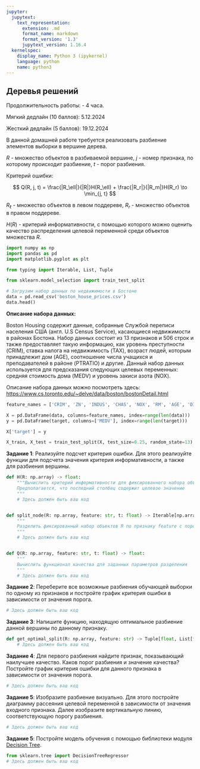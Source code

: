 ```yaml
---
jupyter:
  jupytext:
    text_representation:
      extension: .md
      format_name: markdown
      format_version: '1.3'
      jupytext_version: 1.16.4
  kernelspec:
    display_name: Python 3 (ipykernel)
    language: python
    name: python3
---
```


<!-- #region id="UqqA7Jph8T2o" -->
## Деревья решений

Продолжительность работы: - 4 часа.

Мягкий дедлайн (10 баллов): 5.12.2024

Жесткий дедлайн (5 баллов): 19.12.2024
<!-- #endregion -->

<!-- #region id="9iAZwRjCeAQO" -->
В данной домашней работе требуется реализовать разбиение элементов выборки в вершине дерева.
<!-- #endregion -->

<!-- #region id="7zl0dnOpd3xX" -->
$R$ - множество объектов в разбиваемой вершине, $j$ - номер признака, по которому происходит разбиение, $t$ - порог разбиения.

Критерий ошибки:

$$
Q(R, j, t) = \frac{|R_\ell|}{|R|}H(R_\ell) + \frac{|R_r|}{|R_m|}H(R_r) \to \min_{j, t}
$$

$R_\ell$ - множество объектов в левом поддереве, $R_r$ - множество объектов в правом поддереве.

$H(R)$ - критерий информативности, с помощью которого можно оценить качество распределения целевой переменной среди объектов множества $R$.
<!-- #endregion -->

```python executionInfo={"elapsed": 2409, "status": "ok", "timestamp": 1696944917459, "user": {"displayName": "Sergey Korpachev", "userId": "09181340988160569540"}, "user_tz": -180} id="kHeOJOhD-TVX"
import numpy as np
import pandas as pd
import matplotlib.pyplot as plt

from typing import Iterable, List, Tuple

from sklearn.model_selection import train_test_split
```

```python executionInfo={"elapsed": 5, "status": "ok", "timestamp": 1696944604231, "user": {"displayName": "Sergey Korpachev", "userId": "09181340988160569540"}, "user_tz": -180} id="D_kJdSOIKL2Z"
# Загрузим набор данных по недвижимости в Бостоне
data = pd.read_csv('boston_house_prices.csv')
data.head()
```

<!-- #region id="b1KE7WIFKp51" -->
**Описание набора данных:**  

Boston Housing содержит данные, собранные Службой переписи населения США (англ. U.S Census Service), касающиеся недвижимости в районах Бостона. Набор данных состоит из 13 признаков и 506 строк и также предоставляет такую информацию, как уровень преступности (CRIM), ставка налога на недвижимость (TAX), возраст людей, которым принадлежит дом (AGE), соотношение числа учащихся и преподавателей в районе (PTRATIO) и другие. Данный набор данных используется для предсказания следующих целевых переменных: средняя стоимость дома (MEDV) и уровень закиси азота (NOX).

Описание набора данных можно посмотреть здесь: https://www.cs.toronto.edu/~delve/data/boston/bostonDetail.html
<!-- #endregion -->

```python executionInfo={"elapsed": 407, "status": "ok", "timestamp": 1696945050297, "user": {"displayName": "Sergey Korpachev", "userId": "09181340988160569540"}, "user_tz": -180} id="3KLql08wLMKy"
feature_names = ['CRIM', 'ZN', 'INDUS', 'CHAS', 'NOX', 'RM', 'AGE', 'DIS', 'RAD', 'TAX', 'PTRATIO', 'B', 'LSTAT']

X = pd.DataFrame(data, columns=feature_names, index=range(len(data)))
y = pd.DataFrame(target, columns=['MEDV'], index=range(len(target)))

X['target'] = y
```

```python executionInfo={"elapsed": 422, "status": "ok", "timestamp": 1696945067442, "user": {"displayName": "Sergey Korpachev", "userId": "09181340988160569540"}, "user_tz": -180} id="QMs9TfkuSme0"
X_train, X_test = train_test_split(X, test_size=0.25, random_state=13)
```

<!-- #region id="hirWI1Vw4Fle" -->
**Задание 1**: 
Реализуйте подсчет критерия ошибки. Для этого реализуйте функции для подсчета значения критерия информативности, а также для разбиения вершины.
<!-- #endregion -->

```python executionInfo={"elapsed": 531, "status": "ok", "timestamp": 1696945074754, "user": {"displayName": "Sergey Korpachev", "userId": "09181340988160569540"}, "user_tz": -180} id="5bGstPZ14Flf"
def H(R: np.array) -> float:
    """Вычислить критерий информативности для фиксированного набора объектов R.
    Предполагается, что последний столбец содержит целевое значение
    """
    # Здесь должен быть ваш код


def split_node(R: np.array, feature: str, t: float) -> Iterable[np.array]:
    """
    Разделить фиксированный набор объектов R по признаку feature с пороговым значением t
    """
    # Здесь должен быть ваш код


def Q(R: np.array, feature: str, t: float) -> float:
    """
    Вычислить функционал качества для заданных параметров разделения
    """
    # Здесь должен быть ваш код

```

<!-- #region id="z5vMn7Yu4Flg" -->
**Задание 2**:
Переберите все возможные разбиения обучающей выборки по одному из признаков и постройте график критерия ошибки в зависимости от значения порога.
<!-- #endregion -->

```python colab={"base_uri": "https://localhost:8080/", "height": 493} executionInfo={"elapsed": 1006, "status": "ok", "timestamp": 1696945092152, "user": {"displayName": "Sergey Korpachev", "userId": "09181340988160569540"}, "user_tz": -180} id="73d0n-Ht4Flh" outputId="0f7492ef-479d-4f66-ac07-e5bd30418269"
# Здесь должен быть ваш код
```

<!-- #region id="cdNVqLH24Flj" -->
**Задание 3**:
Напишите функцию, находящую оптимальное разбиение данной вершины по данному признаку.
<!-- #endregion -->

```python executionInfo={"elapsed": 428, "status": "ok", "timestamp": 1696945125413, "user": {"displayName": "Sergey Korpachev", "userId": "09181340988160569540"}, "user_tz": -180} id="JnK6p2FU4Flk"
def get_optimal_split(R: np.array, feature: str) -> Tuple[float, List[float]]:
    # Здесь должен быть ваш код
```

<!-- #region id="WTwCYIgc4Fll" -->
**Задание 4**: 
Для первого разбиения найдите признак, показывающий наилучшее качество. Каков порог разбиения и значение качества? Постройте график критерия ошибки для данного признака в зависимости от значения порога.
<!-- #endregion -->

```python colab={"base_uri": "https://localhost:8080/"} executionInfo={"elapsed": 3139, "status": "ok", "timestamp": 1696945163220, "user": {"displayName": "Sergey Korpachev", "userId": "09181340988160569540"}, "user_tz": -180} id="GUl5daTc4Flo" outputId="23455857-fab8-472f-c760-504b732e147e"
# Здесь должен быть ваш код
```

<!-- #region id="qaSseANG4Flq" -->
**Задание 5**:
 Изобразите разбиение визуально. Для этого постройте диаграмму рассеяния целевой переменной в зависимости от значения входного признака. Далее изобразите вертикальную линию, соответствующую порогу разбиения.
<!-- #endregion -->

```python colab={"base_uri": "https://localhost:8080/", "height": 563} executionInfo={"elapsed": 432, "status": "ok", "timestamp": 1696945203129, "user": {"displayName": "Sergey Korpachev", "userId": "09181340988160569540"}, "user_tz": -180} id="Cjw3cznv8Qn2" outputId="47553417-1bdc-43c5-f6f3-e932dba18b45"
# Здесь должен быть ваш код
```

**Задание 5**:
Постройте модель обучения с помощью библиотеки модуля [Decision Tree](https://scikit-learn.org/stable/modules/generated/sklearn.tree.DecisionTreeRegressor.html).

```python
from sklearn.tree import DecisionTreeRegressor
# Здесь должен быть ваш код
```

